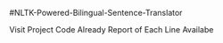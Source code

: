 #NLTK-Powered-Bilingual-Sentence-Translator

Visit Project Code Already Report of Each Line Availabe
